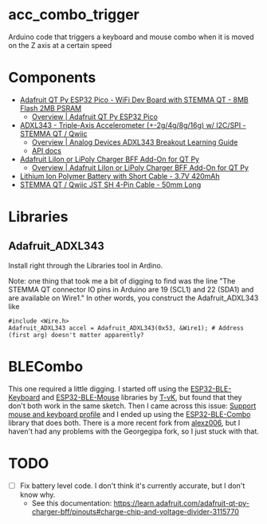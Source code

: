 # acc_combo_trigger
Arduino code that triggers a keyboard and mouse combo when it is moved on the Z axis at a certain speed

# Components
- [Adafruit QT Py ESP32 Pico - WiFi Dev Board with STEMMA QT - 8MB Flash 2MB PSRAM](https://www.adafruit.com/product/5395)
    - [Overview | Adafruit QT Py ESP32 Pico](https://learn.adafruit.com/adafruit-qt-py-esp32-pico)
- [ADXL343 - Triple-Axis Accelerometer (+-2g/4g/8g/16g) w/ I2C/SPI - STEMMA QT / Qwiic](https://www.adafruit.com/product/4097)
    - [Overview | Analog Devices ADXL343 Breakout Learning Guide ](https://learn.adafruit.com/adxl343-breakout-learning-guide)
    - [API docs](https://adafruit.github.io/Adafruit_ADXL343/html/class_adafruit___a_d_x_l343.html)
- [Adafruit LiIon or LiPoly Charger BFF Add-On for QT Py](https://www.adafruit.com/product/5397)
    - [Overview | Adafruit LiIon or LiPoly Charger BFF Add-On for QT Py ](https://learn.adafruit.com/adafruit-qt-py-charger-bff/overview)
- [Lithium Ion Polymer Battery with Short Cable - 3.7V 420mAh](https://www.adafruit.com/product/4236)
- [STEMMA QT / Qwiic JST SH 4-Pin Cable - 50mm Long](https://www.adafruit.com/product/4399)

# Libraries
## Adafruit_ADXL343
Install right through the Libraries tool in Ardino.

Note: one thing that took me a bit of digging to find was the line "The STEMMA QT connector IO pins in Arduino are 19 (SCL1) and 22 (SDA1) and are available on Wire1." In other words, you construct the Adafruit_ADXL343 like 
```
#include <Wire.h>
Adafruit_ADXL343 accel = Adafruit_ADXL343(0x53, &Wire1); # Address (first arg) doesn't matter apparently?
```

# BLECombo
This one required a little digging.  I started off using the [ESP32-BLE-Keyboard](https://github.com/T-vK/ESP32-BLE-Keyboard) and [ESP32-BLE-Mouse](https://github.com/T-vK/ESP32-BLE-Mouse) libraries by [T-vK](https://github.com/T-vK), but found that they don't both work in the same sketch.  Then I came across this issue: [Support mouse and keyboard profile](https://github.com/T-vK/ESP32-BLE-Keyboard/issues/172) and I ended up using the [ESP32-BLE-Combo](https://github.com/Georgegipa/ESP32-BLE-Combo) library that does both. There is a more recent fork from [alexz006](https://github.com/alexz006/ESP32-BLE-Combo), but I haven't had any problems with the Georgegipa fork, so I just stuck with that. 

# TODO
- [ ] Fix battery level code. I don't think it's currently accurate, but I don't know why.
    - See this documentation: https://learn.adafruit.com/adafruit-qt-py-charger-bff/pinouts#charge-chip-and-voltage-divider-3115770 
